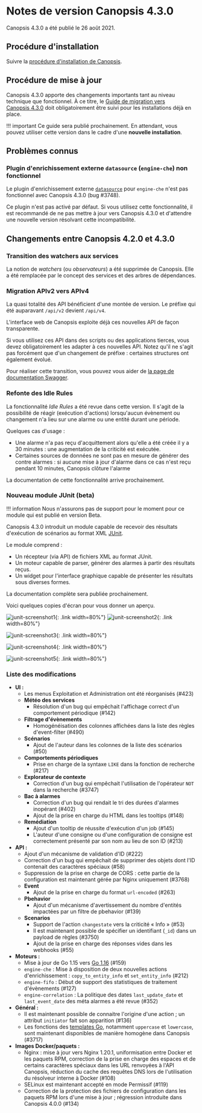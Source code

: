 # Notes de version Canopsis 4.3.0

Canopsis 4.3.0 a été publié le 26 août 2021.

## Procédure d'installation

Suivre la [procédure d'installation de Canopsis](../guide-administration/installation/index.md).

## Procédure de mise à jour

Canopsis 4.3.0 apporte des changements importants tant au niveau technique que fonctionnel. À ce titre, le [Guide de migration vers Canopsis 4.3.0](migration/migration-4.3.0.md) doit obligatoirement être suivi pour les installations déjà en place.

!!! important
    Ce guide sera publié prochainement. En attendant, vous pouvez utiliser cette version dans le cadre d'une **nouvelle installation**.

## Problèmes connus

### Plugin d'enrichissement externe `datasource` (`engine-che`) non fonctionnel

Le plugin d'enrichissement externe [`datasource`](../guide-administration/moteurs/moteur-che.md#activation-des-plugins-denrichissement-externe-datasource) pour `engine-che` n'est pas fonctionnel avec Canopsis 4.3.0 (bug #3748).

Ce plugin n'est pas activé par défaut. Si vous utilisez cette fonctionnalité, il est recommandé de ne pas mettre à jour vers Canopsis 4.3.0 et d'attendre une nouvelle version résolvant cette incompatibilité.

## Changements entre Canopsis 4.2.0 et 4.3.0

### Transition des watchers aux services

La notion de *watchers* (ou *observateurs*) a été supprimée de Canopsis. Elle a été remplacée par le concept des services et des arbres de dépendances.

### Migration APIv2 vers APIv4

La quasi totalité des API bénéficient d'une montée de version. Le préfixe qui été auparavant `/api/v2` devient `/api/v4`.

L'interface web de Canopsis exploite déjà ces nouvelles API de façon transparente.

Si vous utilisez ces API dans des scripts ou des applications tierces, vous devez obligatoirement les adapter à ces nouvelles API. Notez qu'il ne s'agit pas forcément que d'un changement de préfixe : certaines structures ont également évolué.

Pour réaliser cette transition, vous pouvez vous aider de [la page de documentation Swagger](../guide-developpement/swagger/).

### Refonte des Idle Rules

La fonctionnalité *Idle Rules* a été revue dans cette version. Il s'agit de la possibilité de réagir (exécution d'actions) lorsqu'aucun évènement ou changement n'a lieu sur une alarme ou une entité durant une période.

Quelques cas d'usage :

* Une alarme n'a pas reçu d'acquittement alors qu'elle a été créée il y a 30 minutes : une augmentation de la criticité est exécutée.
* Certaines sources de données ne sont pas en mesure de générer des contre alarmes : si aucune mise à jour d'alarme dans ce cas n'est reçu pendant 10 minutes, Canopsis clôture l'alarme

La documentation de cette fonctionnalité arrive prochainement.

### Nouveau module JUnit (beta)

!!! information
    Nous n'assurons pas de support pour le moment pour ce module qui est publié en version Beta.

Canopsis 4.3.0 introduit un module capable de recevoir des résultats d'exécution de scénarios au format XML [JUnit](https://fr.wikipedia.org/wiki/JUnit).

Le module comprend :

* Un récepteur (via API) de fichiers XML au format JUnit.
* Un moteur capable de parser, générer des alarmes à partir des résultats reçus.
* Un widget pour l'interface graphique capable de présenter les résultats sous diverses formes.

La documentation complète sera publiée prochainement.

Voici quelques copies d'écran pour vous donner un aperçu.

![junit-screenshot1](./img/4.3.0-junit-screenshot1.png){: .link width=80%"}
![junit-screenshot2](./img/4.3.0-junit-screenshot2.png){: .link width=80%"}

![junit-screenshot3](./img/4.3.0-junit-screenshot3.png){: .link width=80%"}

![junit-screenshot4](./img/4.3.0-junit-screenshot4.png){: .link width=80%"}

![junit-screenshot5](./img/4.3.0-junit-screenshot5.png){: .link width=80%"}

### Liste des modifications

*  **UI :**
    * Les menus Exploitation et Administration ont été réorganisés (#423)
    * **Météo des services**
        * Résolution d'un bug qui empêchait l'affichage correct d'un comportement périodique (#142)
    * **Filtrage d'évènements**
        * Homogénéisation des colonnes affichées dans la liste des règles d'event-filter (#490)
    * **Scénarios**
        * Ajout de l'auteur dans les colonnes de la liste des scénarios (#50)
    * **Comportements périodiques**
        * Prise en charge de la syntaxe `LIKE` dans la fonction de recherche (#217)
    * **Explorateur de contexte**
        * Correction d'un bug qui empêchait l'utilisation de l'opérateur `NOT` dans la recherche (#3747)
    * **Bac à alarmes**
        * Correction d'un bug qui rendait le tri des durées d'alarmes inopérant (#402)
        * Ajout de la prise en charge du HTML dans les tooltips (#148)
    * **Remédiation**
        * Ajout d'un tooltip de réussite d'exécution d'un job (#145)
        * L'auteur d'une consigne ou d'une configuration de consigne est correctement présenté par son nom au lieu de son ID (#213)
*  **API :**
    * Ajout d'un mécanisme de validation d'ID (#222)
    * Correction d'un bug qui empêchait de supprimer des objets dont l'ID contenait des caractères spéciaux (#58)
    * Suppression de la prise en charge de CORS : cette partie de la configuration est maintenant gérée par Nginx uniquement (#3768)
    * **Event**
        * Ajout de la prise en charge du format `url-encoded` (#263)
    * **Pbehavior**
        * Ajout d'un mécanisme d'avertissement du nombre d'entités impactées par un filtre de pbehavior (#139)
    * **Scenarios**
        * Support de l'action `changestate` vers la criticité « Info »  (#53)
        * Il est maintenant possible de spécifier un identifiant (`_id`) dans un payload de règles (#3750)
        * Ajout de la prise en charge des réponses vides dans les webhooks (#55)
*  **Moteurs :**
    * Mise à jour de Go 1.15 vers [Go 1.16](https://golang.org/doc/go1.16) (#159)
    * `engine-che` : Mise à disposition de deux nouvelles actions d'enrichissement : `copy_to_entity_info` et `set_entity_info` (#212)
    * `engine-fifo` : Début de support des statistiques de traitement d'évènements (#127)
    * `engine-correlation` : La politique des dates `last_update_date` et `last_event_date` des méta alarmes a été revue (#352)
*  **Général :**
    * Il est maintenant possible de connaitre l'origine d'une action ; un attribut `initiator` fait son apparition (#136)
    * Les fonctions des [templates Go](../guide-administration/architecture-interne/templates-golang.md), notamment `uppercase` et `lowercase`, sont maintenant disponibles de manière homogène dans Canopsis (#3717)
*  **Images Docker/paquets :**
    * Nginx : mise à jour vers Nginx 1.20.1, uniformisation entre Docker et les paquets RPM, correction de la prise en charge des espaces et de certains caractères spéciaux dans les URL renvoyées à l'API Canopsis, réduction du cache des requêtes DNS lors de l'utilisation du résolveur interne à Docker (#108)
    * SELinux est maintenant accepté en mode Permissif (#119)
    * Correction de la protection des fichiers de configuration dans les paquets RPM lors d'une mise à jour ; régression introduite dans Canopsis 4.0.0 (#134)
